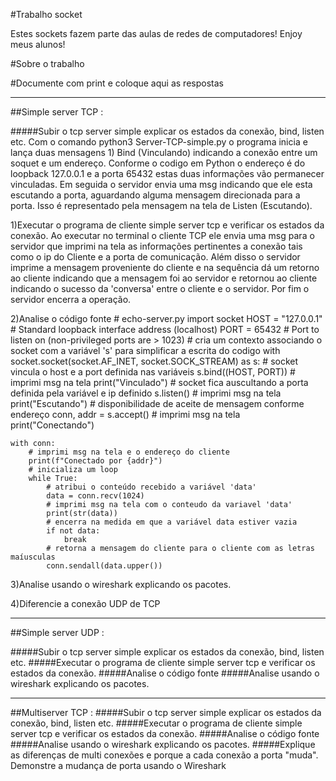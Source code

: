#Trabalho socket

Estes sockets fazem parte das aulas de redes de computadores! Enjoy meus alunos!


#Sobre o trabalho

#Documente com print e coloque aqui as respostas 
***
##Simple server TCP :

#####Subir o tcp server simple explicar os estados da conexão, bind, listen etc.
    Com o comando python3 Server-TCP-simple.py o programa inicia e lança duas mensagens 1) Bind (Vinculando) indicando a conexão entre um soquet e um endereço. Conforme o codigo em Python o endereço é do loopback 127.0.0.1 e a porta 65432 estas duas informações vão permanecer vinculadas.
    Em seguida o servidor envia uma msg indicando que ele esta escutando a porta, aguardando alguma mensagem direcionada para a porta. Isso é representado pela mensagem na tela de Listen (Escutando).
    
1)Executar o programa de cliente simple server tcp e verificar os estados da conexão.
    Ao executar no terminal o cliente TCP ele envia uma msg para o servidor que imprimi na tela as informações pertinentes a conexão tais como o ip do Cliente e a porta de comunicação. Além disso o servidor imprime a mensagem proveniente do cliente e na sequência dá um retorno ao cliente indicando que a mensagem foi ao servidor e retornou ao cliente indicando o sucesso da 'conversa' entre o cliente e o servidor. Por fim o servidor encerra a operação.
    
2)Analise o código fonte
    # echo-server.py
import socket
HOST = "127.0.0.1"  # Standard loopback interface address (localhost)
PORT = 65432  # Port to listen on (non-privileged ports are > 1023)
    # cria um contexto associando o socket com a variável 's' para simplificar a escrita do codigo
with socket.socket(socket.AF_INET, socket.SOCK_STREAM) as s:
    # socket vincula o host e a port definida nas variáveis
    s.bind((HOST, PORT))
    # imprimi msg na tela
    print("Vinculado")
    # socket fica auscultando a porta definida pela variável e ip definido
    s.listen()
    # imprimi msg na tela
    print("Escutando")
    # disponibilidade de aceite de mensagem conforme endereço 
    conn, addr = s.accept()
    # imprimi msg na tela
    print("Conectando")

    with conn:
        # imprimi msg na tela e o endereço do cliente
        print(f"Conectado por {addr}")
        # inicializa um loop
        while True:
            # atribui o conteúdo recebido a variável 'data'
            data = conn.recv(1024)
            # imprimi msg na tela com o conteudo da variavel 'data'
            print(str(data))
            # encerra na medida em que a variável data estiver vazia
            if not data:
                break
            # retorna a mensagem do cliente para o cliente com as letras maíusculas
            conn.sendall(data.upper())

3)Analise usando o wireshark explicando os pacotes.
    
4)Diferencie a conexão UDP de TCP
***
##Simple server UDP :

#####Subir o tcp server simple explicar os estados da conexão, bind, listen etc.
#####Executar o programa de cliente simple server tcp e verificar os estados da conexão.
#####Analise o código fonte
#####Analise usando o wireshark explicando os pacotes.
***
##Multiserver TCP :
#####Subir o tcp server simple explicar os estados da conexão, bind, listen etc.
#####Executar o programa de cliente simple server tcp e verificar os estados da conexão.
#####Analise o código fonte
#####Analise usando o wireshark explicando os pacotes.
#####Explique as diferenças de multi conexões e porque a cada conexão a porta "muda". Demonstre a mudança de porta usando o Wireshark

